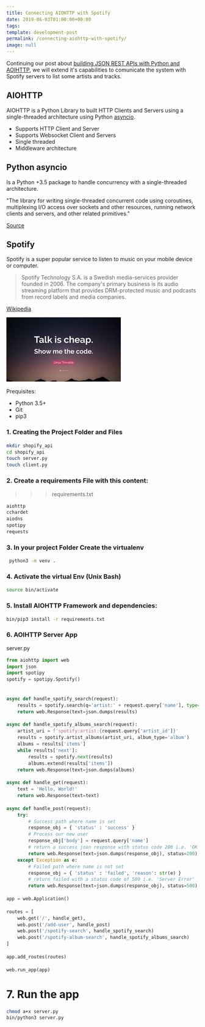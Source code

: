 ```yaml
---
title: Connecting AIOHTTP with Spotify
date: 2019-06-03T01:00:00+00:00
tags:
template: development-post
permalink: /connecting-aiohttp-with-spotify/
image: null
---
```


Continuing our post about [building JSON REST APIs with Python and AOIHTTP](https://cobuildlab.com/development-blog/my-first-json-rest-api-with-aiohttp/), we will extend it's capabilities to comunicate the system with Spotify servers to list some artists and tracks.

## AIOHTTP

AIOHTTP is a Python Library to built HTTP Clients and Servers using a single-threaded architecture using Python [asyncio](https://aiohttp.readthedocs.io/en/stable/glossary.html#term-asyncio).

- Supports HTTP Client and Server
- Supports Websocket Client and Servers
- Single threaded
- Middleware architecture


## Python asyncio

Is a Python +3.5 package to handle concurrency with a single-threaded architecture.

"The library for writing single-threaded concurrent code using coroutines, multiplexing I/O access over sockets and other resources, running network clients and servers, and other related primitives."

[Source](https://aiohttp.readthedocs.io/en/stable/glossary.html#term-asyncio)


## Spotify

Spotify is a super popular service to listen to music on your mobile device or computer.

> Spotify Technology S.A. is a Swedish media-services provider founded in 2006. The company's primary business is its audio streaming platform that provides DRM-protected music and podcasts from record labels and media companies.

[Wikipedia](https://en.wikipedia.org/wiki/Spotify)

![Show me the code](./media/show-me-the-code.jpeg)

Prequisites:

- Python 3.5+
- Git
- pip3


### 1. Creating the Project Folder and Files

```sh
mkdir shopify_api
cd shopify_api
touch server.py
touch client.py
```

### 2. Create a requirements File with this content:

>>> requirements.txt
```bash
aiohttp
cchardet
aiodns
spotipy
requests
```

### 3. In your project Folder Create the virtualenv

```bash
 python3 -m venv .
 ```

 ### 4. Activate the virtual Env (Unix Bash)

 ```bash
 source bin/activate
 ```

### 5. Install AIOHTTP Framework and dependencies:

```bash
bin/pip3 install -r requirements.txt
```

### 6. AOIHTTP Server App

server.py

```python
from aiohttp import web
import json
import spotipy
spotify = spotipy.Spotify()


async def handle_spotify_search(request):
    results = spotify.search(q='artist:' + request.query['name'], type='artist')
    return web.Response(text=json.dumps(results)

async def handle_spotify_albums_search(request):
    artist_uri = f'spotify:artist:{request.query['artist_id']}'
    results = spotify.artist_albums(artist_uri, album_type='album')
    albums = results['items']
    while results['next']:
        results = spotify.next(results)
        albums.extend(results['items'])
    return web.Response(text=json.dumps(albums)

async def handle_get(request):
    text = 'Hello, World!'
    return web.Response(text=text)

async def handle_post(request):
    try:
        # Success path where name is set
        response_obj = { 'status' : 'success' }
        # Process our new user
        response_obj['body'] = request.query['name']
        # return a success json response with status code 200 i.e. 'OK'
        return web.Response(text=json.dumps(response_obj), status=200)
    except Exception as e:
        # Failed path where name is not set
        response_obj = { 'status' : 'failed', 'reason': str(e) }
        # return failed with a status code of 500 i.e. 'Server Error'
        return web.Response(text=json.dumps(response_obj), status=500)

app = web.Application()

routes = [
    web.get('/', handle_get),
    web.post('/add-user', handle_post)
    web.post('/spotify-search', handle_spotify_search)
    web.post('/spotify-album-search', handle_spotify_albums_search)
]

app.add_routes(routes)

web.run_app(app)
```


# 7. Run the app

```sh
chmod a+x server.py
bin/python3 server.py
```
